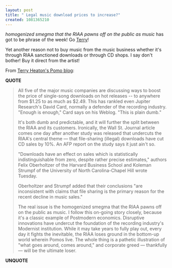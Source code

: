 ```yaml
---
layout: post
title: " Legal music download prices to increase?"
created: 1081365210
---
```

<em>homogenized smegma that the RIAA pawns off on the public as music</em> has got to be phrase of the week!  Go <a href="http://donatacom.com/">Terry</a>!

Yet another reason not to buy music from the music business whether it's through RIAA sanctioned downloads or through  CD shops.  I say don't bother! Buy it direct from the artist!

From <a href="http://donatacom.com/archives/00000330.htm#comments">Terry Heaton's Pomo blog</a>:
<p><strong>QUOTE</strong></p><blockquote>All five of the major music companies are discussing ways to boost the price of single-song downloads on hot releases -- to anywhere from $1.25 to as much as $2.49.
This has rankled even Jupiter Research's David Card, normally a defender of the recording industry. "Enough is enough," Card says on his Weblog. "This is plain dumb."

It's both dumb and predictable, and it will further the split between the RIAA and its customers. Ironically, the Wall St. Journal article comes one day after another study was released that undercuts the RIAA's central theme &#8212; that file-sharing (illegal) downloads have cut CD sales by 10%. An AFP report on the study says it just ain't so.

"Downloads have an effect on sales which is statistically indistinguishable from zero, despite rather precise estimates," authors Felix Oberholtzer of the Harvard Business School and Koleman Strumpf of the University of North Carolina-Chapel Hill wrote Tuesday.

Oberholtzer and Strumpf added that their conclusions "are inconsistent with claims that file sharing is the primary reason for the recent decline in music sales."

The real issue is the homogenized smegma that the RIAA pawns off on the public as music. I follow this on-going story closely, because it's a classic example of Postmodern economics. Disruptive innovations have undercut the foundation of the recording industry's Modernist institution. While it may take years to fully play out, every day it fights the inevitable, the RIAA loses ground in the bottom-up world wherein Pomos live. The whole thing is a pathetic illustration of "what goes around, comes around," and corporate greed &#8212; thankfully &#8212; will be the ultimate loser.</blockquote><p><strong>UNQUOTE</strong></p>

